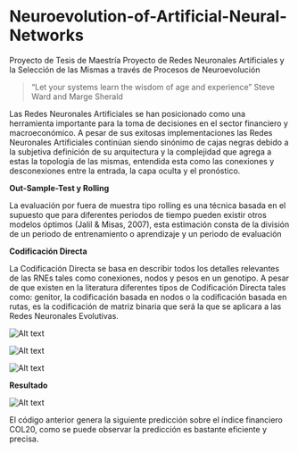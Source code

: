 # Neuroevolution-of-Artificial-Neural-Networks
Proyecto de Tesis de Maestría
Proyecto de Redes Neuronales Artificiales y la Selección de las Mismas a través de Procesos de Neuroevolución

> “Let your systems learn the wisdom of age and experience”
> Steve Ward and Marge Sherald

Las Redes Neuronales Artificiales se han posicionado como una herramienta importante para la toma de decisiones en el sector financiero y macroeconómico. A pesar de sus exitosas implementaciones las Redes Neuronales Artificiales continúan siendo sinónimo de cajas negras debido a la subjetiva definición de su arquitectura y la complejidad que agrega a estas la topología de las mismas, entendida esta como las conexiones y desconexiones entre la entrada, la capa oculta y el pronóstico.

**Out-Sample-Test y Rolling**

La evaluación por fuera de muestra tipo rolling es una técnica basada en el supuesto que para diferentes periodos de tiempo pueden existir otros modelos óptimos (Jalil & Misas, 2007), esta estimación consta de la división de un periodo de entrenamiento o aprendizaje y un periodo de evaluación

**Codificación Directa**

La Codificación Directa se basa en describir todos los detalles relevantes de las RNEs tales como conexiones, nodos y pesos en un genotipo. A pesar de que existen en la literatura diferentes tipos de Codificación Directa tales como: genitor, la codificación basada en nodos o la codificación basada en rutas, es la codificación de matriz binaria que será la que se aplicara a las Redes Neuronales Evolutivas.

![Alt text](img/Neuroevolución_1.PNG?raw=true "Codificación Binaria")

![Alt text](img/Neuroevolución_2.PNG?raw=true "Codificación Binaria en Pesos Sinapticos")

![Alt text](img/Neuroevolución_3.jpg?raw=true "Ristra de Genes")

**Resultado**

![Alt text](img/Neuroevolución_4.jpg?raw=true "Predicción")

El código anterior genera la siguiente predicción sobre el índice financiero COL20, como se puede observar la predicción es bastante eficiente y precisa.
